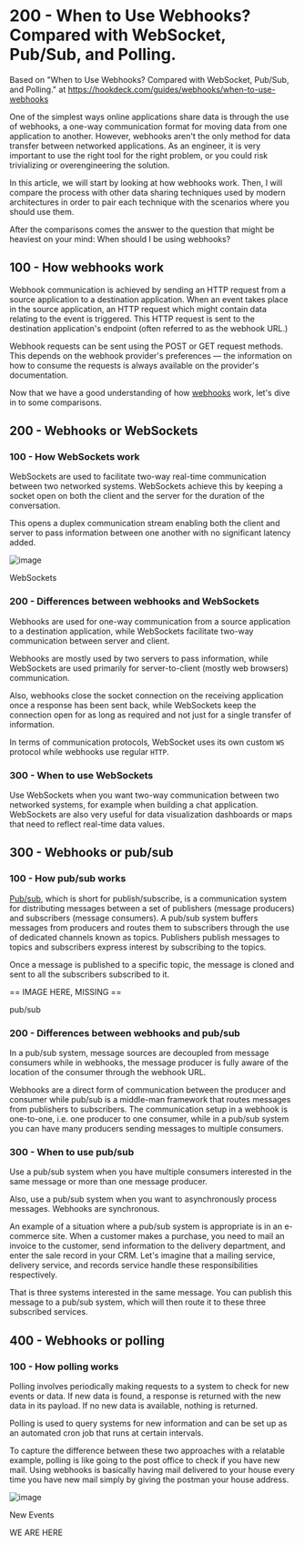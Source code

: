 # 200 - When to Use Webhooks? Compared with WebSocket, Pub/Sub, and Polling.

Based on "When to Use Webhooks? Compared with WebSocket, Pub/Sub, and Polling." at https://hookdeck.com/guides/webhooks/when-to-use-webhooks

One of the simplest ways online applications share data is through the use of webhooks, a one-way communication format for moving data from one application to another. However, webhooks aren't the only method for data transfer between networked applications. As an engineer, it is very important to use the right tool for the right problem, or you could risk trivializing or overengineering the solution.

In this article, we will start by looking at how webhooks work. Then, I will compare the process with other data sharing techniques used by modern architectures in order to pair each technique with the scenarios where you should use them.

After the comparisons comes the answer to the question that might be heaviest on your mind: When should I be using webhooks?

## 100 - How webhooks work

Webhook communication is achieved by sending an HTTP request from a source application to a destination application. When an event takes place in the source application, an HTTP request which might contain data relating to the event is triggered. This HTTP request is sent to the destination application's endpoint (often referred to as the webhook URL.)

Webhook requests can be sent using the POST or GET request methods. This depends on the webhook provider's preferences — the information on how to consume the requests is always available on the provider's documentation.

Now that we have a good understanding of how [webhooks](https://hookdeck.com/guides/webhooks/what-are-webhooks-how-they-work) work, let's dive in to some comparisons.

## 200 - Webhooks or WebSockets

### 100 - How WebSockets work

WebSockets are used to facilitate two-way real-time communication between two networked systems. WebSockets achieve this by keeping a socket open on both the client and the server for the duration of the conversation.

This opens a duplex communication stream enabling both the client and server to pass information between one another with no significant latency added.

![image](https://user-images.githubusercontent.com/12828104/148641001-7e96bd60-6e63-44cf-b753-495ae900b9a1.png)

WebSockets

### 200 - Differences between webhooks and WebSockets

Webhooks are used for one-way communication from a source application to a destination application, while WebSockets facilitate two-way communication between server and client.

Webhooks are mostly used by two servers to pass information, while WebSockets are used primarily for server-to-client (mostly web browsers) communication.

Also, webhooks close the socket connection on the receiving application once a response has been sent back, while WebSockets keep the connection open for as long as required and not just for a single transfer of information.

In terms of communication protocols, WebSocket uses its own custom ```WS``` protocol while webhooks use regular ```HTTP```.

### 300 - When to use WebSockets

Use WebSockets when you want two-way communication between two networked systems, for example when building a chat application. WebSockets are also very useful for data visualization dashboards or maps that need to reflect real-time data values.

## 300 - Webhooks or pub/sub

### 100 - How pub/sub works

[Pub/sub](https://en.wikipedia.org/wiki/Publish%E2%80%93subscribe_pattern), which is short for publish/subscribe, is a communication system for distributing messages between a set of publishers (message producers) and subscribers (message consumers). A pub/sub system buffers messages from producers and routes them to subscribers through the use of dedicated channels known as topics. Publishers publish messages to topics and subscribers express interest by subscribing to the topics.

Once a message is published to a specific topic, the message is cloned and sent to all the subscribers subscribed to it.

== IMAGE HERE, MISSING ==

pub/sub

### 200 - Differences between webhooks and pub/sub

In a pub/sub system, message sources are decoupled from message consumers while in webhooks, the message producer is fully aware of the location of the consumer through the webhook URL.

Webhooks are a direct form of communication between the producer and consumer while pub/sub is a middle-man framework that routes messages from publishers to subscribers. The communication setup in a webhook is one-to-one, i.e. one producer to one consumer, while in a pub/sub system you can have many producers sending messages to multiple consumers.

### 300 - When to use pub/sub

Use a pub/sub system when you have multiple consumers interested in the same message or more than one message producer.

Also, use a pub/sub system when you want to asynchronously process messages. Webhooks are synchronous.

An example of a situation where a pub/sub system is appropriate is in an e-commerce site. When a customer makes a purchase, you need to mail an invoice to the customer, send information to the delivery department, and enter the sale record in your CRM. Let's imagine that a mailing service, delivery service, and records service handle these responsibilities respectively.

That is three systems interested in the same message. You can publish this message to a pub/sub system, which will then route it to these three subscribed services.

## 400 - Webhooks or polling

### 100 - How polling works

Polling involves periodically making requests to a system to check for new events or data. If new data is found, a response is returned with the new data in its payload. If no new data is available, nothing is returned.

Polling is used to query systems for new information and can be set up as an automated cron job that runs at certain intervals.

To capture the difference between these two approaches with a relatable example, polling is like going to the post office to check if you have new mail. Using webhooks is basically having mail delivered to your house every time you have new mail simply by giving the postman your house address.

![image](https://user-images.githubusercontent.com/12828104/148682012-14dcda79-f6bf-4ae3-802e-3ec405417788.png)

New Events







WE ARE HERE

